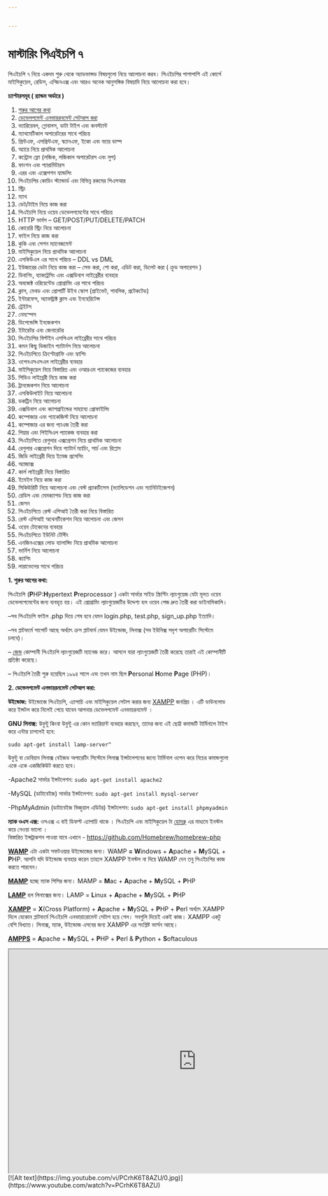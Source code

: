 ```yaml
---


---
```


<h1 id="মাস্টারিং-পিএইচপি-৭">মাস্টারিং পিএইচপি ৭</h1>
<p>পিএইচপি ৭ নিয়ে একদম শুরু থেকে অ্যাডভান্সড বিষয়গুলো নিয়ে আলোচনা করব।  পিএইচপির পাশাপাশি এই কোর্সে মাইসিকুয়েল, রেডিস, এন্জিনএক্স এবং আরও অনেক আনুসঙ্গিক বিষয়াদি নিয়ে আলোচনা করা হবে।</p>
<p><strong>চ্যাপ্টারসমূহ ( র‍্যান্ডম অর্ডারে )</strong></p>
<ol>
<li><a href="#1">শুরুর আগের কথা </a></li>
<li><a href="#2">ডেভেলপমেন্ট এনভায়রনমেন্ট সেটআপ করা</a></li>
<li>ভ্যারিয়েবল, গ্লোবালস, ডাটা টাইপ এবং কনস্ট্যান্ট</li>
<li>ম্যাথমেটিকাল অপারেটরের সাথে পরিচয়</li>
<li>প্রিন্টএফ, এসপ্রিন্টএফ, স্ক্যানএফ, ইকো এবং ভ্যার ডাম্প</li>
<li>অ্যারে নিয়ে প্রাথমিক আলোচনা</li>
<li>কন্ট্রোল ফ্লো (লজিক, লজিকাল অপারেটরস এবং লুপ)</li>
<li>ফাংশন এবং প্যারামিটারস</li>
<li>এরর এবং এক্সেপশন হ্যান্ডলিং</li>
<li>পিএইচপির কোডিং স্ট্যান্ডার্ড এবং বিভিন্ন রকমের পিএসআর</li>
<li>স্ট্রিং</li>
<li>ম্যাথ</li>
<li>ডেট/টাইম নিয়ে কাজ করা</li>
<li>পিএইচপি নিয়ে ওয়েব ডেভেলপমেন্টের সাথে পরিচয়</li>
<li>HTTP ভার্বস – GET/POST/PUT/DELETE/PATCH</li>
<li>কোয়েরি স্ট্রিং নিয়ে আলোচনা</li>
<li>ফাইল নিয়ে কাজ করা</li>
<li>কুকি এবং সেশন ম্যানেজমেন্ট</li>
<li>মাইসিকুয়েল নিয়ে প্রাথমিক আলোচনা</li>
<li>এসকিউএল এর সাথে পরিচয় – DDL vs DML</li>
<li>ইউজারের ডেটা নিয়ে কাজ করা – সেভ করা, শো করা, এডিট করা, ডিলেট করা ( ক্রুড অপারেশন )</li>
<li>ডিবাগিং, ব্যাকট্রেসিং এবং এক্সডিবাগ লাইব্রেরীর ব্যবহার</li>
<li>অবজেক্ট ওরিয়েন্টেড প্রোগ্রামিং এর সাথে পরিচয়</li>
<li>ক্লাস, মেথড এবং প্রোপার্টি উইথ স্কোপ (প্রাইভেট, পাবলিক, প্রটেকটেড)</li>
<li>ইন্টারফেস, অ্যাবস্ট্রাক্ট ক্লাস এবং ইনহেরিটেন্স</li>
<li>ট্রেইটস</li>
<li>নেমস্পেস</li>
<li>ডিপেন্ডেন্সি ইনজেকশন</li>
<li>ইটারেটর এবং জেনারেটর</li>
<li>পিএইচপির বিল্টইন এসপিএল লাইব্রেরীর সাথে পরিচয়</li>
<li>কমন কিছু ডিজাইন প্যাটার্নস নিয়ে আলোচনা</li>
<li>পিএইচপিতে ক্রিপ্টোগ্রাফি এবং হ্যাশিং</li>
<li>ওপেনএসএসএল লাইব্রেরীর ব্যবহার</li>
<li>মাইসিকুয়েল নিয়ে বিস্তারিত এবং ওআরএম প্যাকেজের ব্যবহার</li>
<li>পিডিও লাইব্রেরী নিয়ে কাজ করা</li>
<li>ট্রানজেকশন নিয়ে আলোচনা</li>
<li>এসকিউলাইট নিয়ে আলোচনা</li>
<li>ডকট্রিন নিয়ে আলোচনা</li>
<li>এক্সডিবাগ এবং ক্যাশগ্রাইন্ডের সাহায্যে প্রোফাইলিং</li>
<li>কম্পোজার এবং প্যাকেজিস্ট নিয়ে আলোচনা</li>
<li>কম্পোজার এর জন্য প্যাএজ তৈরী করা</li>
<li>পিয়ার এবং পিইসিএল প্যাকেজ ব্যবহার করা</li>
<li>পিএইচপিতে রেগুলার এক্সপ্রেশন নিয়ে প্রাথমিক আলোচনা</li>
<li>রেগুলার এক্সপ্রেশন দিয়ে প্যাটার্ন ম্যাচিং, সার্চ এবং রিপ্লেস</li>
<li>জিডি লাইব্রেরী দিয়ে ইমেজ প্রসেসিং</li>
<li>অ্যাজাক্স</li>
<li>কার্ল লাইব্রেরী নিয়ে বিস্তারিত</li>
<li>ইমেইল নিয়ে কাজ করা</li>
<li>সিকিউরিটি নিয়ে আলোচনা এবং বেস্ট প্র‍্যাকটিসেস (ভ্যালিডেশন এবং স্যানিটাইজেশন)</li>
<li>রেডিস এবং মেমক্যাশড নিয়ে কাজ করা</li>
<li>জেসন</li>
<li>পিএইচপিতে রেস্ট এপিআই তৈরী করা নিয়ে বিস্তারিত</li>
<li>রেস্ট এপিআই অথেনটিকেশন নিয়ে আলোচনা এবং জেসন</li>
<li>ওয়েব টোকেনের ব্যবহার</li>
<li>পিএইচপিতে ইউনিট টেস্টিং</li>
<li>এনজিনএক্সের লোড ব্যালান্সিং নিয়ে প্রাথমিক আলোচনা</li>
<li>ভার্নিশ নিয়ে আলোচনা</li>
<li>ক্যাশিং</li>
<li>লারাভেলের সাথে পরিচয়</li>
</ol>
<p><strong><a id="1">1. শুরুর আগের কথা:</a></strong></p>
<p>পিএইচপি (<strong>P</strong>HP:<strong>H</strong>ypertext <strong>P</strong>reprocessor ) একটা সার্ভার সাইড স্ক্রিপ্টিং ল্যাংগুয়েজ যেটা মূলত ওয়েব ডেভেলপেমেন্টের জন্য ব্যবহৃত হয়। এই প্রোগ্রামিং ল্যাংগুয়েজটির উদ্দেশ্য হল ওয়েব পেজ দ্রুত তৈরী করা ডাইনামিকালি।</p>
<p>–সব পিএইচপি ফাইল .php দিয়ে শেষ হবে যেমন login.php, test.php, sign_up.php ইত্যাদি।</p>
<p>–সব প্লাটফর্মে সাপোর্ট আছে অর্থ্যাৎ ক্রস প্লাটফর্ম যেমন উইন্ডোজ, লিনাক্স (সব ইউনিক্স সদৃশ অপারেটিং সিস্টেমে চলবে)।</p>
<p>– <a href="http://www.zend.com/">জেন্ড</a> কোম্পানী পিএইচপি ল্যাংগুয়েজটি ম্যানেজ করে। আসলে যারা ল্যাংগুয়েজটি তৈরী করেছে তারাই এই কোম্পানীটি প্রতিষ্ঠা করেছে।</p>
<p>– পিএইচপি তৈরী শুরু হয়েছিল ১৯৯৪ সালে এবং তখন নাম ছিল <strong>P</strong>ersonal <strong>H</strong>ome <strong>P</strong>age (PHP)।</p>
<p><strong><a id="2">2. ডেভেলপমেন্ট এনভায়রনমেন্ট সেটআপ করা:</a></strong></p>
<p><strong>উইন্ডোজ:</strong> উইন্ডোজে পিএইচপি, এ্যাপাচি এবং মাইসিকুয়েল সেটাপ করার জন্য <a href="https://www.apachefriends.org/index.html">XAMPP</a> জনপ্রিয় । এটি ডাউনলোড করে ইন্সটল করে নিলেই পেয়ে যাবেন আপনার ডেভেলপমেন্ট এনভায়রনমেন্ট ।</p>
<p><strong>GNU লিনাক্স:</strong> উবুন্টু কিংবা উবুন্টু এর কোন ভ্যারিয়ান্ট ব্যবহার করছেন, তাদের জন্য এই ছোট্ট কমান্ডটি টার্মিনালে টাইপ করে এন্টার চাপলেই হবে:</p>
<pre><code>sudo apt-get install lamp-server^
</code></pre>
<p>উবুন্টু বা ডেবিয়ান লিনাক্স বেইজড অপারেটিং সিস্টেমে লিনাক্স ইন্সটলেশনের জন্যে টার্মিনাল ওপেন করে নিচের কমান্ডগুলো একে একে একজিকিউট করতে হবে।</p>
<p>-Apache2 সার্ভার ইন্সটলেশন: <code>sudo apt-get install apache2</code></p>
<p>-MySQL (ডাটাবেইজ) সার্ভার ইন্সটলেশন: <code>sudo apt-get install mysql-server</code></p>
<p>-PhpMyAdmin (ডাটাবেইজ ভিজুয়াল এডিটর) ইন্সটলেশন: <code>sudo apt-get install phpmyadmin</code></p>
<p><strong>ম্যাক ওএস এক্স:</strong> ওসএক্স এ বাই ডিফল্ট এ্যাপাচি থাকে । পিএইচপি এবং মাইসিকুয়েল টা <a href="http://brew.sh/">হোমব্রু</a> এর মাধ্যমে ইনস্টল করে নেওয়া ভালো ।<br>
বিস্তারিত ইন্সট্রাকশন পাওয়া যাবে এখানে - <a href="https://github.com/Homebrew/homebrew-php">https://github.com/Homebrew/homebrew-php</a></p>
<p><strong><a href="http://www.wampserver.com/en/">WAMP</a></strong> এটা একটা সফটওয়ার উইন্ডোজের জন্য। WAMP <strong>= W</strong>indows +  <strong>A</strong>pache +  <strong>M</strong>ySQL +  <strong>P</strong>HP. আপনি যদি উইন্ডোজ ব্যবহার করেন তাহলে XAMPP ইনস্টল না দিয়ে WAMP দেন তবু পিএইচপির কাজ করতে পারবেন।</p>
<p><strong><a href="https://www.mamp.info/en/">MAMP</a></strong>  হচ্ছে ম্যাক পিসির জন্য। MAMP =  <strong>M</strong>ac + <strong>A</strong>pache +  <strong>M</strong>ySQL +  <strong>P</strong>HP</p>
<p><strong><a href="https://bitnami.com/stack/lamp/installer">LAMP</a></strong> হল লিনাক্সের জন্য। LAMP = <strong>L</strong>inux +  <strong>A</strong>pache +  <strong>M</strong>ySQL +  <strong>P</strong>HP</p>
<p><strong><a href="https://www.apachefriends.org/index.html">XAMPP</a></strong>  =  <strong>X</strong>(Cross Platform) + <strong>A</strong>pache +  <strong>M</strong>ySQL +  <strong>P</strong>HP +  <strong>P</strong>erl অর্থ্যাৎ XAMPP দিলে যেকোন প্লাটফর্মে পিএইচপি এনভায়ারোমেন্ট সেটাপ হয়ে গেল। সবগুলি দিয়েই একই কাজ। XAMPP একটু বেশি বিখ্যাত। লিনাক্স, ম্যাক, উইন্ডোজ এসবের জন্য XAMPP এর সংশ্লিষ্ট ভার্সন আছে।</p>
<p><strong><a href="https://www.ampps.com/">AMPPS</a></strong>  =  <strong>A</strong>pache +  <strong>M</strong>ySQL +  <strong>P</strong>HP + <strong>P</strong>erl &amp; <strong>P</strong>ython  + <strong>S</strong>oftaculous</p>
<iframe width="855" height="512" src="https://www.youtube.com/embed/PCrhK6T8AZU" allowfullscreen=""></iframe>
[![Alt text](https://img.youtube.com/vi/PCrhK6T8AZU/0.jpg)](https://www.youtube.com/watch?v=PCrhK6T8AZU)


